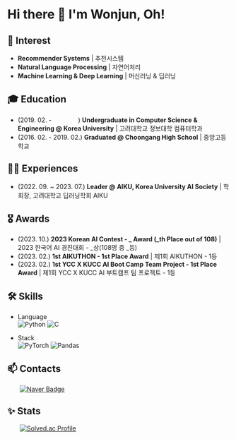 # Hi there 👋 I'm Wonjun, Oh!

## 🥰 Interest
- **Recommender Systems** | 추천시스템
- **Natural Language Processing** | 자연어처리
- **Machine Learning & Deep Learning** | 머신러닝 & 딥러닝

## 🎓 Education
- (2019. 02. - &emsp;&emsp;&emsp;&emsp;) **Undergraduate in Computer Science & Engineering @ Korea University** | 고려대학교 정보대학 컴퓨터학과
- (2016. 02. - 2019. 02.) **Graduated @ Choongang High School** | 중앙고등학교

## 🏃‍♂️ Experiences
- (2022. 09. ~ 2023. 07.) **Leader @ AIKU, Korea University AI Society** | 학회장, 고려대학교 딥러닝학회 AIKU

## 🎖 Awards
- (2023. 10.) **2023 Korean AI Contest - _ Award (_th Place out of 108)**    | 2023 한국어 AI 경진대회 - _상(108명 중 _등) 
- (2023. 02.) **1st AIKUTHON - 1st Place Award**                             | 제1회 AIKUTHON - 1등
- (2023. 02.) **1st YCC X KUCC AI Boot Camp Team Project - 1st Place Award** | 제1회 YCC X KUCC AI 부트캠프 팀 프로젝트 - 1등

## 🛠️ Skills
- Language <br>
  ![Python](https://img.shields.io/badge/python-3670A0?style=for-the-badge&logo=python&logoColor=ffdd54)
  ![C](https://img.shields.io/badge/c-%2300599C.svg?style=for-the-badge&logo=c&logoColor=white)

- Stack <br>
  ![PyTorch](https://img.shields.io/badge/PyTorch-%23EE4C2C.svg?style=for-the-badge&logo=PyTorch&logoColor=white)
  ![Pandas](https://img.shields.io/badge/pandas-%23150458.svg?style=for-the-badge&logo=pandas&logoColor=white)

## 📫 Contacts
&emsp;&emsp;[![Naver Badge](https://img.shields.io/badge/Naver-03C75A?style=for-the-badge&logoColor=white&link=mailto:owj0421@naver.com)](mailto:owj0421@naver.com)

## ✨ Stats
&emsp;&emsp;[![Solved.ac Profile](http://mazassumnida.wtf/api/v2/generate_badge?boj=owj0421)](https://solved.ac/owj0421/)
